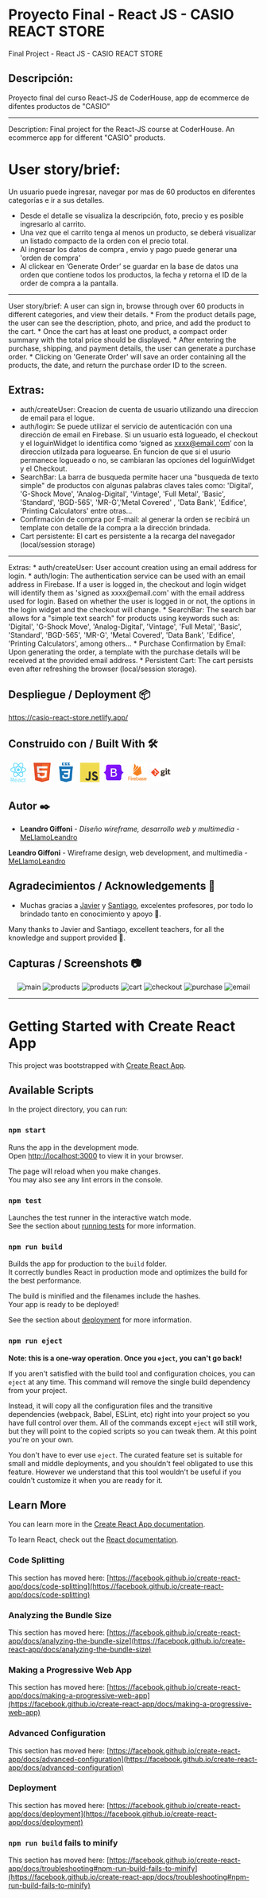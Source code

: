 # Proyecto Final - React JS - CASIO REACT STORE
Final Project - React JS - CASIO REACT STORE

## Descripción:

Proyecto final del curso React-JS de CoderHouse, app de ecommerce de difentes productos de "CASIO"
<hr>
Description:
Final project for the React-JS course at CoderHouse. An ecommerce app for different "CASIO" products.

# User story/brief:
Un usuario puede ingresar, navegar por mas de 60 productos en diferentes categorías e ir a sus detalles.
* Desde el detalle se visualiza la descripción, foto, precio y es posible ingresarlo al carrito.
* Una vez que el carrito tenga al menos un producto, se deberá visualizar un listado compacto de la orden con el precio total.
* Al ingresar los datos de compra , envio y pago puede generar una 'orden de compra'
* Al clickear en ‘Generate Order’ se guardar en la base de datos una orden que contiene todos los productos, la fecha y retorna el ID de la order de compra a la pantalla.
<hr>
User story/brief:
A user can sign in, browse through over 60 products in different categories, and view their details.
* From the product details page, the user can see the description, photo, and price, and add the product to the cart.
* Once the cart has at least one product, a compact order summary with the total price should be displayed.
* After entering the purchase, shipping, and payment details, the user can generate a purchase order.
* Clicking on 'Generate Order' will save an order containing all the products, the date, and return the purchase order ID to the screen.

## Extras:
* auth/createUser: Creacion de cuenta de usuario utilizando una direccion de email para el logue.
* auth/login: Se puede utilizar el servicio de autenticación con una dirección de email en Firebase. Si un usuario está logueado, el checkout y el loguinWidget lo identifica como ‘signed as xxxx@email.com’ con la direccion utilzada para loguearse.
En funcion de que si el usurio permanece logueado o no, se cambiaran las opciones del loguinWidget y el Checkout.
* SearchBar: La barra de busqueda permite hacer una "busqueda de texto simple" de productos con algunas palabras claves tales como: 
'Digital', 'G-Shock Move', 'Analog-Digital', 'Vintage', 'Full Metal', 'Basic', 'Standard', 'BGD-565', 'MR-G','Metal Covered' , 'Data Bank', 'Edifice', 'Printing Calculators' entre otras...
* Confirmación de compra por E-mail: al generar la orden se recibirá un template con detalle de la compra a la dirección brindada.
* Cart persistente: El cart es persistente a la recarga del navegador (local/session storage)
<hr>
Extras:
* auth/createUser: User account creation using an email address for login.
* auth/login: The authentication service can be used with an email address in Firebase. If a user is logged in, the checkout and login widget will identify them as 'signed as xxxx@email.com' with the email address used for login.
Based on whether the user is logged in or not, the options in the login widget and the checkout will change.
* SearchBar: The search bar allows for a "simple text search" for products using keywords such as:
'Digital', 'G-Shock Move', 'Analog-Digital', 'Vintage', 'Full Metal', 'Basic', 'Standard', 'BGD-565', 'MR-G', 'Metal Covered', 'Data Bank', 'Edifice', 'Printing Calculators', among others...
* Purchase Confirmation by Email: Upon generating the order, a template with the purchase details will be received at the provided email address.
* Persistent Cart: The cart persists even after refreshing the browser (local/session storage).

## Despliegue / Deployment 📦

https://casio-react-store.netlify.app/

## Construido con / Built With 🛠️

<div>
  <img src="https://github.com/devicons/devicon/blob/master/icons/react/react-original-wordmark.svg" title="REACT" alt="REACT" width="40" height="40"/>&nbsp;
  <img src="https://github.com/devicons/devicon/blob/master/icons/html5/html5-original.svg" title="HTML5" alt="HTML" width="40" height="40"/>&nbsp;
  <img src="https://github.com/devicons/devicon/blob/master/icons/css3/css3-plain-wordmark.svg"  title="CSS3" alt="CSS" width="40" height="40"/>&nbsp;
  <img src="https://github.com/devicons/devicon/blob/master/icons/javascript/javascript-original.svg" title="JavaScript" alt="JavaScript" width="40" height="40"/>&nbsp;
  <img src="https://raw.githubusercontent.com/devicons/devicon/1119b9f84c0290e0f0b38982099a2bd027a48bf1/icons/bootstrap/bootstrap-original.svg" title="Bootstrap" alt="Bootstrap" width="40" height="40"/>&nbsp;
  <img src="https://github.com/devicons/devicon/blob/master/icons/firebase/firebase-plain-wordmark.svg" title="Firebase" alt="Firebase" width="40" height="40"/>&nbsp;
  <img src="https://github.com/devicons/devicon/blob/master/icons/git/git-original-wordmark.svg" title="Git" alt="Git" width="40" height="40"/>  
</div>

 ## Autor ✒️

* **Leandro Giffoni** - *Diseño wireframe, desarrollo web y multimedia* - [MeLlamoLeandro](https://github.com/MeLlamoLeandro)
  
**Leandro Giffoni** - Wireframe design, web development, and multimedia - [MeLlamoLeandro](https://github.com/MeLlamoLeandro)
  
## Agradecimientos / Acknowledgements 🎁

* Muchas gracias a [Javier](https://github.com/JavierVeron) y [Santiago](https://github.com/SRivarola), excelentes profesores, por todo lo brindado tanto en conocimiento y apoyo 📢.

Many thanks to Javier and Santiago, excellent teachers, for all the knowledge and support provided 📢.

  
 ## Capturas / Screenshots 📷
 <div id = "header" align = "center">  
  <img src="https://github.com/MeLlamoLeandro/ProyectoFinalGiffoni/blob/master/captures/screen1.png"  alt="main" height="50%" />
  <img src="https://github.com/MeLlamoLeandro/ProyectoFinalGiffoni/blob/master/captures/screen3.png" alt="products"  height="50%" />
  <img src="https://github.com/MeLlamoLeandro/ProyectoFinalGiffoni/blob/master/captures/screen2.png" alt="products"  height="50%" />
  <img src="https://github.com/MeLlamoLeandro/ProyectoFinalGiffoni/blob/master/captures/screen-cart.png" alt="cart"  height="50%" />
  <img src="https://github.com/MeLlamoLeandro/ProyectoFinalGiffoni/blob/master/captures/screen-checkout.png"   alt="checkout" height="50%" />
  <img src="https://github.com/MeLlamoLeandro/ProyectoFinalGiffoni/blob/master/captures/screen-purchase.png"   alt="purchase" height="50%" />
  <img src="https://github.com/MeLlamoLeandro/ProyectoFinalGiffoni/blob/master/captures/email.gif"   alt="email" height="50%" />
</div>
 
<hr>

# Getting Started with Create React App

This project was bootstrapped with [Create React App](https://github.com/facebook/create-react-app).

## Available Scripts

In the project directory, you can run:

### `npm start`

Runs the app in the development mode.\
Open [http://localhost:3000](http://localhost:3000) to view it in your browser.

The page will reload when you make changes.\
You may also see any lint errors in the console.

### `npm test`

Launches the test runner in the interactive watch mode.\
See the section about [running tests](https://facebook.github.io/create-react-app/docs/running-tests) for more information.

### `npm run build`

Builds the app for production to the `build` folder.\
It correctly bundles React in production mode and optimizes the build for the best performance.

The build is minified and the filenames include the hashes.\
Your app is ready to be deployed!

See the section about [deployment](https://facebook.github.io/create-react-app/docs/deployment) for more information.

### `npm run eject`

**Note: this is a one-way operation. Once you `eject`, you can't go back!**

If you aren't satisfied with the build tool and configuration choices, you can `eject` at any time. This command will remove the single build dependency from your project.

Instead, it will copy all the configuration files and the transitive dependencies (webpack, Babel, ESLint, etc) right into your project so you have full control over them. All of the commands except `eject` will still work, but they will point to the copied scripts so you can tweak them. At this point you're on your own.

You don't have to ever use `eject`. The curated feature set is suitable for small and middle deployments, and you shouldn't feel obligated to use this feature. However we understand that this tool wouldn't be useful if you couldn't customize it when you are ready for it.

## Learn More

You can learn more in the [Create React App documentation](https://facebook.github.io/create-react-app/docs/getting-started).

To learn React, check out the [React documentation](https://reactjs.org/).

### Code Splitting

This section has moved here: [https://facebook.github.io/create-react-app/docs/code-splitting](https://facebook.github.io/create-react-app/docs/code-splitting)

### Analyzing the Bundle Size

This section has moved here: [https://facebook.github.io/create-react-app/docs/analyzing-the-bundle-size](https://facebook.github.io/create-react-app/docs/analyzing-the-bundle-size)

### Making a Progressive Web App

This section has moved here: [https://facebook.github.io/create-react-app/docs/making-a-progressive-web-app](https://facebook.github.io/create-react-app/docs/making-a-progressive-web-app)

### Advanced Configuration

This section has moved here: [https://facebook.github.io/create-react-app/docs/advanced-configuration](https://facebook.github.io/create-react-app/docs/advanced-configuration)

### Deployment

This section has moved here: [https://facebook.github.io/create-react-app/docs/deployment](https://facebook.github.io/create-react-app/docs/deployment)

### `npm run build` fails to minify

This section has moved here: [https://facebook.github.io/create-react-app/docs/troubleshooting#npm-run-build-fails-to-minify](https://facebook.github.io/create-react-app/docs/troubleshooting#npm-run-build-fails-to-minify)

